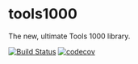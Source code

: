# tools1000
The new, ultimate Tools 1000 library.


[![Build Status](https://travis-ci.org/kerner1000/tools1000.svg?branch=master)](https://travis-ci.org/kerner1000/tools1000)
[![codecov](https://codecov.io/gh/kerner1000/tools1000/branch/master/graph/badge.svg)](https://codecov.io/gh/kerner1000/tools1000)
